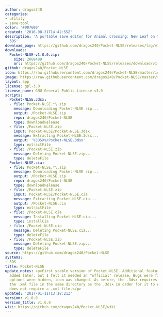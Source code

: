 ```yaml
---
author: dragos240
categories:
- utility
- save-tool
color: '#007600'
created: '2016-08-31T14:42:55Z'
description: 'A portable save editor for Animal Crossing: New Leaf on the Nintendo
  3DS'
download_page: https://github.com/dragos240/Pocket-NLSE/releases/tag/v1.0.0
downloads:
  Pocket-NLSE-v1.0.0.zip:
    size: 2068489
    url: https://github.com/dragos240/Pocket-NLSE/releases/download/v1.0.0/Pocket-NLSE-v1.0.0.zip
github: dragos240/Pocket-NLSE
icon: https://raw.githubusercontent.com/dragos240/Pocket-NLSE/master/icon.png
image: https://raw.githubusercontent.com/dragos240/Pocket-NLSE/master/res/banner%20icon.png
layout: app
license: gpl-3.0
license_name: GNU General Public License v3.0
scripts:
  Pocket-NLSE.3dsx:
  - file: Pocket-NLSE.*\.zip
    message: Downloading Pocket-NLSE zip...
    output: /Pocket-NLSE.zip
    repo: dragos240/Pocket-NLSE
    type: downloadRelease
  - file: /Pocket-NLSE.zip
    input: Pocket-NLSE/Pocket-NLSE.3dsx
    message: Extracting Pocket-NLSE.3dsx...
    output: '%3DSX%/Pocket-NLSE.3dsx'
    type: extractFile
  - file: /Pocket-NLSE.zip
    message: Deleting Pocket-NLSE.zip...
    type: deleteFile
  Pocket-NLSE.cia:
  - file: Pocket-NLSE.*\.zip
    message: Downloading Pocket-NLSE zip...
    output: /Pocket-NLSE.zip
    repo: dragos240/Pocket-NLSE
    type: downloadRelease
  - file: /Pocket-NLSE.zip
    input: Pocket-NLSE/Pocket-NLSE.cia
    message: Extracting Pocket-NLSE.cia...
    output: /Pocket-NLSE.cia
    type: extractFile
  - file: /Pocket-NLSE.cia
    message: Installing Pocket-NLSE.cia...
    type: installCia
  - file: /Pocket-NLSE.cia
    message: Deleting Pocket-NLSE.cia...
    type: deleteFile
  - file: /Pocket-NLSE.zip
    message: Deleting Pocket-NLSE.zip...
    type: deleteFile
source: https://github.com/dragos240/Pocket-NLSE
systems:
- 3DS
title: Pocket-NLSE
update_notes: <p>First stable version of Pocket-NLSE. Additional features will be
  added later, but I felt it needed an "official" release. Bugs were fixed, unstable
  options were hidden, icon was changed. As before, the .3dsx requires you include
  the .xml file in the same directory as the .3dsx in order for it to work. The .cia
  does not require a .xml file.</p>
updated: '2017-01-11T13:18:21Z'
version: v1.0.0
version_title: v1.0.0
wiki: https://github.com/dragos240/Pocket-NLSE/wiki
---
```


